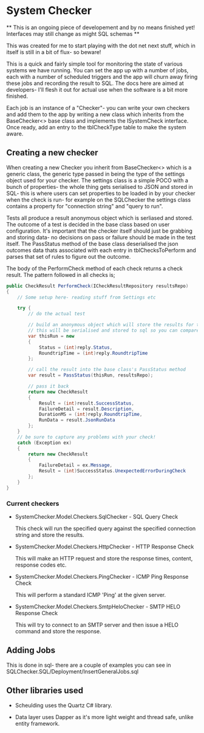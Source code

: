 System Checker
==============

** This is an ongoing piece of developement and by no means finished yet!  Interfaces may still change as might SQL schemas **

This was created for me to start playing with the dot net next stuff, which in itself is still in a bit of flux- so beware!

This is a quick and fairly simple tool for monitoring the state of various systems we have running.  You can set the app up with a number of jobs, each with a number of scheduled triggers and the app will churn away firing these jobs and recording the result to SQL.  The docs here are aimed at developers- I'll flesh it out for actual use when the software is a bit more finished.

Each job is an instance of a "Checker"- you can write your own checkers and add them to the app by writing a new class which inherits from the BaseChecker<> base class and implements the ISystemCheck interface.  Once ready, add an entry to the tblCheckType table to make the system aware.  

## Creating a new checker

When creating a new Checker you inherit from BaseChecker<> which is a generic class, the generic type passed in being the type of the settings object used for your checker.  The settings class is a simple POCO with a bunch of properties- the whole thing gets serialised to JSON and stored in SQL- this is where users can set properties to be loaded in by your checker when the check is run- for example on the SQLChecker the settings class contains a property for "connection string" and "query to run".

Tests all produce a result anonymous object which is serliased and stored.  The outcome of a test is decided in the base class based on user configuration.  It's important that the checker itself should just be grabbing and storing data- no decisions on pass or failure should be made in the test itself.  The PassStatus method of the base class deserialised the json outcomes data thats associated with each entry in tblChecksToPerform and parses that set of rules to figure out the outcome.

The body of the PerformCheck method of each check returns a check result.  The pattern followed in all checks is;

```c#
public CheckResult PerformCheck(ICheckResultRepository resultsRepo)
{
	// Some setup here- reading stuff from Settings etc

	try {
		// do the actual test

		// build an anonymous object which will store the results for this check
		// this will be serialised and stored to sql so you can compare results between runs
		var thisRun = new
        {
            Status = (int)reply.Status,
            RoundtripTime = (int)reply.RoundtripTime
        };

        // call the result into the base class's PassStatus method
        var result = PassStatus(thisRun, resultsRepo);

        // pass it back
        return new CheckResult
        {
            Result = (int)result.SuccessStatus,
            FailureDetail = result.Description,
            DurationMS = (int)reply.RoundtripTime,
            RunData = result.JsonRunData
        };
	}
	// be sure to capture any problems with your check!
	catch (Exception ex)
    {
        return new CheckResult
        {
            FailureDetail = ex.Message,
            Result = (int)SuccessStatus.UnexpectedErrorDuringCheck
        };
    }
}
```



### Current checkers

* SystemChecker.Model.Checkers.SqlChecker - SQL Query Check

  This check will run the specified query against the specified connection string and store the results.  

* SystemChecker.Model.Checkers.HttpChecker - HTTP Response Check

  This will make an HTTP request and store the response times, content, response codes etc.

* SystemChecker.Model.Checkers.PingChecker - ICMP Ping Response Check

  This will perform a standard ICMP 'Ping' at the given server.

* SystemChecker.Model.Checkers.SmtpHeloChecker - SMTP HELO Response Check

  This will try to connect to an SMTP server and then issue a HELO command and store the response.


## Adding Jobs

This is done in sql- there are a couple of examples you can see in SQLChecker.SQL/Deployment/InsertGeneralJobs.sql

## Other libraries used

 * Scheulding uses the Quartz C# library.

 * Data layer uses Dapper as it's more light weight and thread safe, unlike entity framework.  

